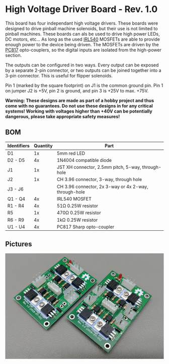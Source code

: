 # High Voltage Driver Board - Rev. 1.0

This board has four independant high voltage drivers. These boards were designed to drive pinball machine solenoids, but their use is not limited to pinball machines. These boards can als be used to drive high power LEDs, DC motors, etc... As long as the used [IRL540](assets/irl540.pdf) MOSFETs are able to provide enough power to the device being driven. The MOSFETs are driven by the [PC817](assets/pc817.pdf) opto-couplers, so the digital inputs are isolated from the high-power section.

The outputs can be configured in two ways. Every output can be exposed by a separate 2-pin connector, or two outputs can be joined together into a 3-pin connector. This is useful for flipper solenoids.

Pin 1 (marked by the square footprint) on J1 is the common ground pin. Pin 1 on jumper J2 is +5V, pin 2 is ground, and pin 3 is +25V to max. +75V.

**Warning: These designs are made as part of a hobby project and thus come with no guarantees. Do not use these designs in for any critical systems! Working with voltages higher than +40V can be potentially dangerous, please take appropriate safety measures!**

## BOM

| Identifiers | Quantity | Part |
| ----------- | -------- | ---- |
| D1          |       1x | 5mm red LED |
| D2 - D5     |       4x | 1N4004 compatible diode |
| J1          |       1x | JST XH connector, 2.5mm pitch, 5-way, through-hole |
| J2          |       1x | CH 3.96 connector, 3-way, through hole |
| J3 - J6     |          | CH 3.96 connector, 2x 3-way or 4x 2-way, through-hole |
| Q1 - Q4     |       4x | IRL540 MOSFET |
| R1 - R4     |       4x | 51Ω 0.25W resistor |
| R5          |       1x | 470Ω 0.25W resistor |
| R6 - R9     |       4x | 1kΩ 0.25W resistor |
| U1 - U4     |       4x | PC817 Sharp opto-coupler |

## Pictures

![Assembled boards](assets/high-voltage_driver_board.jpg)
